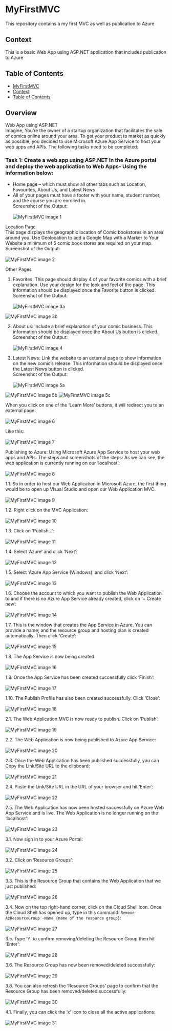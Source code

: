 # MyFirstMVC
This repository contains a my first MVC as well as publication to Azure


## Context
This is a basic Web App using ASP.NET application that includes publication to Azure


## Table of Contents
- [MyFirstMVC](#myfirstmvc)
- [Context](#context)
- [Table of Contents](#table-of-contents)


## Overview
Web App using ASP.NET  
Imagine, You’re the owner of a startup organization that facilitates the sale of comics online around your area. To get your product to market as quickly as possible, you decided to use Microsoft Azure App Service to host your web apps and APIs. The following tasks need to be completed:


### Task 1: Create a web app using ASP.NET In the Azure portal and deploy the web application to Web Apps- Using the information below:  
- Home page – which must show all other tabs such as Location, Favourites, About Us, and Latest News  
- All of your pages must have a footer with your name, student number, and the course you are enrolled in.  
Screenshot of the Output: 
<br><br>  <img src="assets/images/MFMVC1.png" alt="MyFirstMVC image 1">


Location Page  
This page displays the geographic location of Comic bookstores in an area around you. Use Geolocation to add a Google Map with a Marker to Your Website a minimum of 5 comic book stores are required on your map.  
Screenshot of the Output:
<br><br>  <img src="assets/images/MFMVC2.png" alt="MyFirstMVC image 2">


Other Pages  
1. Favorites: This page should display 4 of your favorite comics with a brief 
explanation. Use your design for the look and feel of the page. This information 
should be displayed once the Favorite button is clicked. 
Screenshot of the Output:
<br><br>  <img src="assets/images/MFMVC3a.png" alt="MyFirstMVC image 3a">
<img src="assets/images/MFMVC3b.png" alt="MyFirstMVC image 3b">


2. About us: Include a brief explanation of your comic business. This information 
should be displayed once the About Us button is clicked.  
Screenshot of the Output:
<br><br>  <img src="assets/images/MFMVC4.png" alt="MyFirstMVC image 4">


3. Latest News: Link the website to an external page to show information on the 
new comic’s release. This information should be displayed once the Latest News 
button is clicked.  
Screenshot of the Output: 
<br><br>  <img src="assets/images/MFMVC5a.png" alt="MyFirstMVC image 5a">
<img src="assets/images/MFMVC5b.png" alt="MyFirstMVC image 5b">
<img src="assets/images/MFMVC5c.png" alt="MyFirstMVC image 5c">


When you click on one of the ‘Learn More’ buttons, it will redirect you to an external page:
<br><br>  <img src="assets/images/MFMVC6.png" alt="MyFirstMVC image 6">


Like this:
<br><br>  <img src="assets/images/MFMVC7.png" alt="MyFirstMVC image 7">





Publishing to Azure: Using Microsoft Azure App Service to host your web apps and APIs. 
The steps and screenshots of the steps: 
As we can see, the web application is currently running on our ‘localhost’: 
<br><br>  <img src="assets/images/MFMVC8.png" alt="MyFirstMVC image 8">


1.1. So in order to host our Web Application in Microsoft Azure, the first thing 
would be to open up Visual Studio and open our Web Application MVC. 
<br><br>  <img src="assets/images/MFMVC9.png" alt="MyFirstMVC image 9">


1.2. Right click on the MVC Application: 
<br><br>  <img src="assets/images/MFMVC10.png" alt="MyFirstMVC image 10">


1.3. Click on ‘Publish…’: 
<br><br>  <img src="assets/images/MFMVC11.png" alt="MyFirstMVC image 11">


1.4. Select ‘Azure’ and click ‘Next’: 
<br><br>  <img src="assets/images/MFMVC12.png" alt="MyFirstMVC image 12">


1.5. Select ‘Azure App Service (Windows)’ and click ‘Next’: 
<br><br>  <img src="assets/images/MFMVC13.png" alt="MyFirstMVC image 13">


1.6. Choose the account to which you want to publish the Web Application to and if there is no Azure App Service already created, click on ‘+ Create new’: 
<br><br>  <img src="assets/images/MFMVC14.png" alt="MyFirstMVC image 14">


1.7. This is the window that creates the App Service in Azure. You can provide a name; and the resource group and hosting plan is created automatically. Then 
click ‘Create’: 
<br><br>  <img src="assets/images/MFMVC15.png" alt="MyFirstMVC image 15">


1.8. The App Service is now being created: 
<br><br>  <img src="assets/images/MFMVC16.png" alt="MyFirstMVC image 16">


1.9. Once the App Service has been created successfully click ‘Finish’: 
<br><br>  <img src="assets/images/MFMVC17.png" alt="MyFirstMVC image 17">


1.10. The Publish Profile has also been created successfully. Click ‘Close’: 
<br><br>  <img src="assets/images/MFMVC18.png" alt="MyFirstMVC image 18">



2.1. The Web Application MVC is now ready to publish. Click on ‘Publish’: 
<br><br>  <img src="assets/images/MFMVC19.png" alt="MyFirstMVC image 19">


2.2. The Web Application is now being published to Azure App Service: 
<br><br>  <img src="assets/images/MFMVC20.png" alt="MyFirstMVC image 20">


2.3. Once the Web Application has been published successfully, you can Copy the Link/Site URL to the clipboard: 
<br><br>  <img src="assets/images/MFMVC21.png" alt="MyFirstMVC image 21">


2.4. Paste the Link/Site URL in the URL of your browser and hit ‘Enter’: 
<br><br>  <img src="assets/images/MFMVC22.png" alt="MyFirstMVC image 22">


2.5. The Web Application has now been hosted successfully on Azure Web App Service and is live. The Web Application is no longer running on the ‘localhost’: 
<br><br>  <img src="assets/images/MFMVC23.png" alt="MyFirstMVC image 23">



3.1. Now sign in to your Azure Portal:
<br><br>  <img src="assets/images/MFMVC24.png" alt="MyFirstMVC image 24">


3.2. Click on ‘Resource Groups’: 
<br><br>  <img src="assets/images/MFMVC25.png" alt="MyFirstMVC image 25">


3.3. This is the Resource Group that contains the Web Application that we just published: 
<br><br>  <img src="assets/images/MFMVC26.png" alt="MyFirstMVC image 26">


3.4. Now on the top right-hand corner, click on the Cloud Shell icon. Once the Cloud Shell has opened up, type in this command: 
`Remove-AzResourceGroup -Name {name of the resource group}`: 
<br><br>  <img src="assets/images/MFMVC27.png" alt="MyFirstMVC image 27">


3.5. Type ‘Y’ to confirm removing/deleting the Resource Group then hit ‘Enter’: 
<br><br>  <img src="assets/images/MFMVC28.png" alt="MyFirstMVC image 28">


3.6. The Resource Group has now been removed/deleted successfully: 
<br><br>  <img src="assets/images/MFMVC29.png" alt="MyFirstMVC image 29">


3.8. You can also refresh the ‘Resource Groups’ page to confirm that the Resource Group has been removed/deleted successfully: 
<br><br>  <img src="assets/images/MFMVC30.png" alt="MyFirstMVC image 30">



4.1. Finally, you can click the ‘x’ icon to close all the active applications: 
<br><br>  <img src="assets/images/MFMVC31.png" alt="MyFirstMVC image 31">